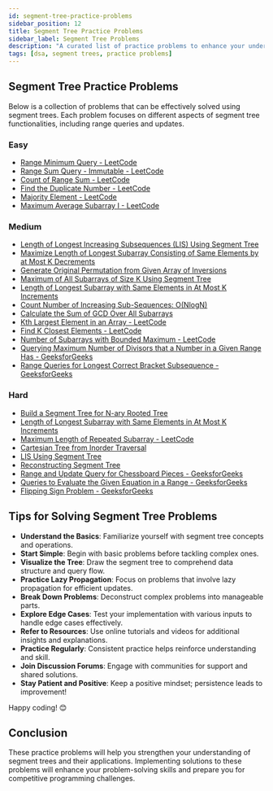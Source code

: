 ```yaml
---
id: segment-tree-practice-problems
sidebar_position: 12
title: Segment Tree Practice Problems
sidebar_label: Segment Tree Problems
description: "A curated list of practice problems to enhance your understanding and skills in using segment trees."
tags: [dsa, segment trees, practice problems]
---
```


## Segment Tree Practice Problems

Below is a collection of problems that can be effectively solved using segment trees. Each problem focuses on different aspects of segment tree functionalities, including range queries and updates.

### Easy

- [Range Minimum Query - LeetCode](https://leetcode.com/problems/range-minimum-query-immutable/)
- [Range Sum Query - Immutable - LeetCode](https://leetcode.com/problems/range-sum-query-immutable/)
- [Count of Range Sum - LeetCode](https://leetcode.com/problems/count-of-range-sum/)
- [Find the Duplicate Number - LeetCode](https://leetcode.com/problems/find-the-duplicate-number/)
- [Majority Element - LeetCode](https://leetcode.com/problems/majority-element/)
- [Maximum Average Subarray I - LeetCode](https://leetcode.com/problems/maximum-average-subarray-i/)

### Medium
- [Length of Longest Increasing Subsequences (LIS) Using Segment Tree](https://www.geeksforgeeks.org/length-longest-increasing-subsequences-lis-using-segment-tree/)
- [Maximize Length of Longest Subarray Consisting of Same Elements by at Most K Decrements](https://www.geeksforgeeks.org/maximize-length-longest-subarray-consisting-same-elements-k-decrements/)
- [Generate Original Permutation from Given Array of Inversions](https://www.geeksforgeeks.org/generate-original-permutation-given-array-inversions/)
- [Maximum of All Subarrays of Size K Using Segment Tree](https://www.geeksforgeeks.org/maximum-of-all-subarrays-of-size-k-using-segment-tree/)
- [Length of Longest Subarray with Same Elements in At Most K Increments](https://www.geeksforgeeks.org/length-longest-subarray-same-elements-least-k-increments/)
- [Count Number of Increasing Sub-Sequences: O(NlogN)](https://www.geeksforgeeks.org/count-number-increasing-sub-sequences-o-nlogn/)
- [Calculate the Sum of GCD Over All Subarrays](https://www.geeksforgeeks.org/calculate-sum-gcd-subarrays/)
- [Kth Largest Element in an Array - LeetCode](https://leetcode.com/problems/kth-largest-element-in-an-array/)
- [Find K Closest Elements - LeetCode](https://leetcode.com/problems/find-k-closest-elements/)
- [Number of Subarrays with Bounded Maximum - LeetCode](https://leetcode.com/problems/number-of-subarrays-with-bounded-maximum/)
- [Querying Maximum Number of Divisors that a Number in a Given Range Has - GeeksforGeeks](https://www.geeksforgeeks.org/querying-maximum-number-divisors-number-given-range-has/)
- [Range Queries for Longest Correct Bracket Subsequence - GeeksforGeeks](https://www.geeksforgeeks.org/range-queries-longest-correct-bracket-subsequence/)

### Hard

- [Build a Segment Tree for N-ary Rooted Tree](https://www.geeksforgeeks.org/build-segment-tree-n-ary-rooted-tree/)
- [Length of Longest Subarray with Same Elements in At Most K Increments](https://www.geeksforgeeks.org/length-longest-subarray-same-elements-least-k-increments/)
- [Maximum Length of Repeated Subarray - LeetCode](https://leetcode.com/problems/maximum-length-of-repeated-subarray/)
- [Cartesian Tree from Inorder Traversal](https://www.geeksforgeeks.org/cartesian-tree-inorder-traversal/)
- [LIS Using Segment Tree](https://www.geeksforgeeks.org/lis-using-segment-tree/)
- [Reconstructing Segment Tree](https://www.geeksforgeeks.org/reconstruct-segment-tree/)
- [Range and Update Query for Chessboard Pieces - GeeksforGeeks](https://www.geeksforgeeks.org/range-update-query-chessboard-pieces/)
- [Queries to Evaluate the Given Equation in a Range - GeeksforGeeks](https://www.geeksforgeeks.org/queries-evaluate-given-equation-range/)
- [Flipping Sign Problem - GeeksforGeeks](https://www.geeksforgeeks.org/flipping-sign-problem/)


## Tips for Solving Segment Tree Problems

- **Understand the Basics**: Familiarize yourself with segment tree concepts and operations.
- **Start Simple**: Begin with basic problems before tackling complex ones.
- **Visualize the Tree**: Draw the segment tree to comprehend data structure and query flow.
- **Practice Lazy Propagation**: Focus on problems that involve lazy propagation for efficient updates.
- **Break Down Problems**: Deconstruct complex problems into manageable parts.
- **Explore Edge Cases**: Test your implementation with various inputs to handle edge cases effectively.
- **Refer to Resources**: Use online tutorials and videos for additional insights and explanations.
- **Practice Regularly**: Consistent practice helps reinforce understanding and skill.
- **Join Discussion Forums**: Engage with communities for support and shared solutions.
- **Stay Patient and Positive**: Keep a positive mindset; persistence leads to improvement!

Happy coding! 😊


## Conclusion

These practice problems will help you strengthen your understanding of segment trees and their applications. Implementing solutions to these problems will enhance your problem-solving skills and prepare you for competitive programming challenges.
